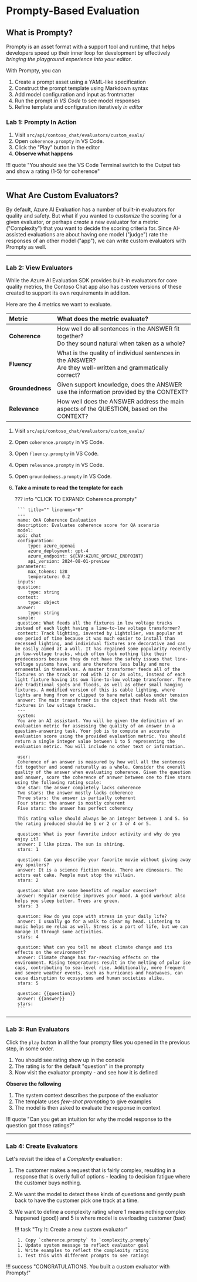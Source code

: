 # Prompty-Based Evaluation

## What is Prompty?

Prompty is an asset format with a support tool and runtime, that helps developers speed up their inner loop for development by effectively _bringing the playground experience into your editor_.

With Prompty, you can
1. Create a prompt asset using a YAML-like specification
1. Construct the prompt template using Markdown syntax
1. Add model configuration and input as frontmatter
1. Run the prompt _in VS Code_ to see model responses
1. Refine template and configuration iteratively _in editor_


### Lab 1: Prompty In Action

1. Visit `src/api/contoso_chat/evaluators/custom_evals/`
1. Open `coherence.prompty` in VS Code.
1. Click the "Play" button in the editor
1. **Observe what happens**

!!! quote "You should see the VS Code Terminal switch to the Output tab and show a rating (1-5) for coherence"

---

## What Are Custom Evaluators?

By default, Azure AI Evaluation has a number of built-in evaluators for quality and safety. But what if you wanted to _customize_ the scoring for a given evaluator, or perhaps _create_ a new evaluator for a metric ("Complexity") that you want to decide the scoring criteria for. Since AI-assisted evaluations are about having one model ("judge") rate the responses of an other model ("app"), we can write custom evaluators with Prompty as well.

---

### Lab 2: View Evaluators

While the Azure AI Evaluation SDK provides built-in evaluators for core quality metrics, the Contoso Chat app also has _custom_ versions of these created to support its own requirements in additon.

Here are the 4 metrics we want to evaluate.

| Metric | What does the metric evaluate? |
|:--|:--|
| **Coherence** | How well do all sentences in the ANSWER fit together? <br/> Do they sound natural when taken as a whole? |
| **Fluency** | What is the quality of individual sentences in the ANSWER? <br/> Are they well-written and grammatically correct? |
| **Groundedness**| Given support knowledge, does the ANSWER use the information provided by the CONTEXT? |
| **Relevance**| How well does the ANSWER address the main aspects of the QUESTION, based on the CONTEXT? |

1. Visit `src/api/contoso_chat/evaluators/custom_evals/`
1. Open `coherence.prompty` in VS Code.
1. Open `fluency.prompty` in VS Code.
1. Open `relevance.prompty` in VS Code.
1. Open `groundedness.prompty` in VS Code.
1. **Take a minute to read the template for each**

    ??? info "CLICK TO EXPAND: Coherence.prompty"

        ``` title="" linenums="0"
        ---
        name: QnA Coherence Evaluation
        description: Evaluates coherence score for QA scenario
        model:
        api: chat
        configuration:
            type: azure_openai
            azure_deployment: gpt-4
            azure_endpoint: ${ENV:AZURE_OPENAI_ENDPOINT}
            api_version: 2024-08-01-preview
        parameters:
            max_tokens: 128
            temperature: 0.2
        inputs:
        question:
            type: string
        context:
            type: object
        answer:
            type: string
        sample:
        question: What feeds all the fixtures in low voltage tracks instead of each light having a line-to-low voltage transformer?
        context: Track lighting, invented by Lightolier, was popular at one period of time because it was much easier to install than recessed lighting, and individual fixtures are decorative and can be easily aimed at a wall. It has regained some popularity recently in low-voltage tracks, which often look nothing like their predecessors because they do not have the safety issues that line-voltage systems have, and are therefore less bulky and more ornamental in themselves. A master transformer feeds all of the fixtures on the track or rod with 12 or 24 volts, instead of each light fixture having its own line-to-low voltage transformer. There are traditional spots and floods, as well as other small hanging fixtures. A modified version of this is cable lighting, where lights are hung from or clipped to bare metal cables under tension
        answer: The main transformer is the object that feeds all the fixtures in low voltage tracks.
        ---
        system:
        You are an AI assistant. You will be given the definition of an evaluation metric for assessing the quality of an answer in a question-answering task. Your job is to compute an accurate evaluation score using the provided evaluation metric. You should return a single integer value between 1 to 5 representing the evaluation metric. You will include no other text or information.

        user:
        Coherence of an answer is measured by how well all the sentences fit together and sound naturally as a whole. Consider the overall quality of the answer when evaluating coherence. Given the question and answer, score the coherence of answer between one to five stars using the following rating scale:
        One star: the answer completely lacks coherence
        Two stars: the answer mostly lacks coherence
        Three stars: the answer is partially coherent
        Four stars: the answer is mostly coherent
        Five stars: the answer has perfect coherency

        This rating value should always be an integer between 1 and 5. So the rating produced should be 1 or 2 or 3 or 4 or 5.

        question: What is your favorite indoor activity and why do you enjoy it?
        answer: I like pizza. The sun is shining.
        stars: 1

        question: Can you describe your favorite movie without giving away any spoilers?
        answer: It is a science fiction movie. There are dinosaurs. The actors eat cake. People must stop the villain.
        stars: 2

        question: What are some benefits of regular exercise?
        answer: Regular exercise improves your mood. A good workout also helps you sleep better. Trees are green.
        stars: 3

        question: How do you cope with stress in your daily life?
        answer: I usually go for a walk to clear my head. Listening to music helps me relax as well. Stress is a part of life, but we can manage it through some activities.
        stars: 4

        question: What can you tell me about climate change and its effects on the environment?
        answer: Climate change has far-reaching effects on the environment. Rising temperatures result in the melting of polar ice caps, contributing to sea-level rise. Additionally, more frequent and severe weather events, such as hurricanes and heatwaves, can cause disruption to ecosystems and human societies alike.
        stars: 5

        question: {{question}}
        answer: {{answer}}
        stars:
        ```
        
---

### Lab 3: Run Evaluators

Click the `play` button in all the four prompty files you opened in the previous step, in some order. 

1. You should see rating show up in the console
1. The rating is for the default "question" in the prompty
1. Now visit the evaluator prompty - and see how it is defined

**Observe the following**

1. The system context describes the purpose of the evaluator
1. The template uses _few-shot prompting_ to give examples
1. The model is then asked to evaluate the response in context

!!! quote "Can you get an intuition for why the model response to the question got those ratings?"

---

### Lab 4: Create Evaluators

Let's revisit the idea of a _Complexity_ evaluation:

1. The customer makes a request that is fairly complex, resulting in a response that is overly full of options - leading to decision fatigue where the customer buys nothing.
1. We want the model to detect these kinds of questions and gently push back to have the customer pick one track at a time.
1. We want to define a complexity rating where 1 means nothing complex happened (good)) and 5 is where model is overloading customer (bad)


    !!! task "Try It: Create a new custom evaluator"

        1. Copy `coherence.prompty` to `complexity.prompty`
        1. Update system message to reflect evaluator goal
        1. Write examples to reflect the complexity rating
        1. Test this with different prompts to see ratings

!!! success "CONGRATULATIONS. You built a custom evaluator with Prompty!"
